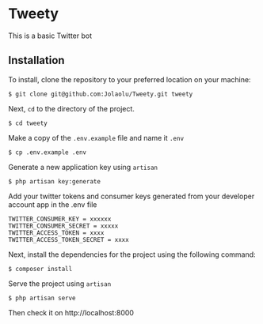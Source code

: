 # Tweety

This is a basic Twitter bot

## Installation

To install, clone the repository to your preferred location on your machine:

```
$ git clone git@github.com:Jolaolu/Tweety.git tweety
```

Next, `cd` to the directory of the project.

```
$ cd tweety
```


Make a copy of the `.env.example` file and name it `.env`

```
$ cp .env.example .env
```

Generate a new application key using `artisan`

```
$ php artisan key:generate
```

Add your twitter tokens and consumer keys generated from your developer account app in the .env file

```
TWITTER_CONSUMER_KEY = xxxxxx
TWITTER_CONSUMER_SECRET = xxxxx
TWITTER_ACCESS_TOKEN = xxxx
TWITTER_ACCESS_TOKEN_SECRET = xxxx
```

Next, install the dependencies for the project using the following command:

```
$ composer install

```

Serve the project using `artisan`

```
$ php artisan serve
```

Then check it on http://localhost:8000

